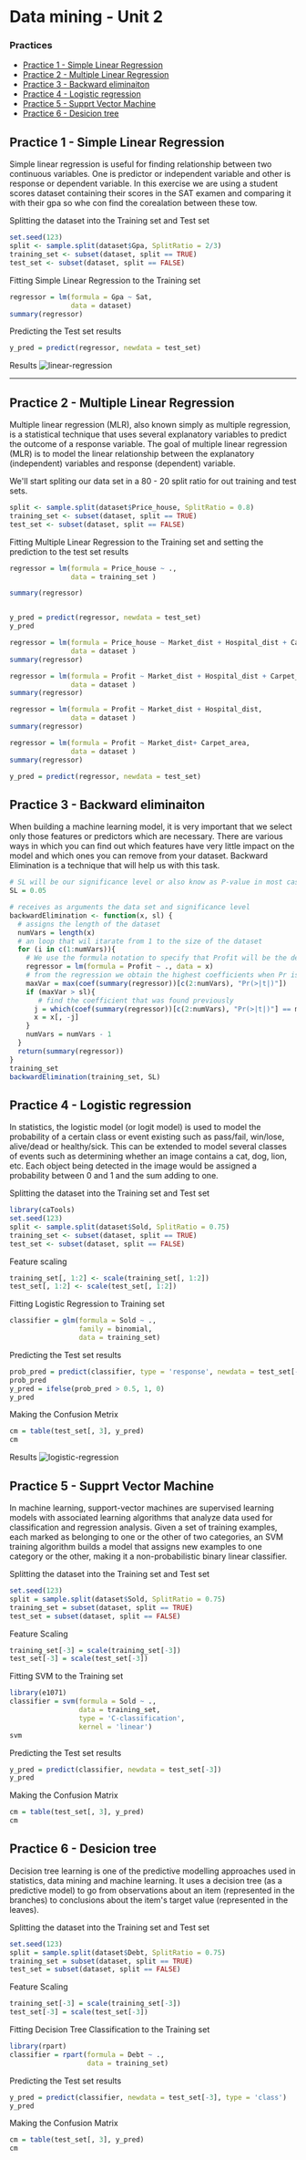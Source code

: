 # Data mining - Unit 2
### Practices

  - [Practice 1 - Simple Linear Regression](#practice-1---simple-linear-regression)
  - [Practice 2 - Multiple Linear Regression](#practice-2---multiple-linear-regression)
  - [Practice 3 - Backward eliminaiton](#practice-3---backward-eliminaiton)
  - [Practice 4 - Logistic regression](#practice-4---logistic-regression)
  - [Practice 5 -  Supprt Vector Machine](#practice-5---supprt-vector-machine)
  - [Practice 6 -  Desicion tree](#practice-6---desicion-tree)

## Practice 1 - Simple Linear Regression		
Simple linear regression is useful for finding relationship between two continuous variables. One is predictor or independent variable and other is response or dependent variable.
In this exercise we are using a student scores dataset containing their scores in the SAT examen and comparing it with their gpa so whe con find the corealation between these tow.

Splitting the dataset into the Training set and Test set
```R
set.seed(123)
split <- sample.split(dataset$Gpa, SplitRatio = 2/3)
training_set <- subset(dataset, split == TRUE)
test_set <- subset(dataset, split == FALSE)
```

Fitting Simple Linear Regression to the Training set
```R
regressor = lm(formula = Gpa ~ Sat,
               data = dataset)
summary(regressor)
```

Predicting the Test set results
```R
y_pred = predict(regressor, newdata = test_set)
```
Results
![linear-regression](https://user-images.githubusercontent.com/32521204/83341622-310fbe00-a29a-11ea-99cc-f72d91e1d270.png)

---

## Practice 2 - Multiple Linear Regression	
Multiple linear regression (MLR), also known simply as multiple regression, is a statistical technique that uses several explanatory variables to predict the outcome of a response variable. The goal of multiple linear regression (MLR) is to model the linear relationship between the explanatory (independent) variables and response (dependent) variable.

We'll start spliting our data set in a 80 - 20 split ratio for out training and test sets.
```R
split <- sample.split(dataset$Price_house, SplitRatio = 0.8)
training_set <- subset(dataset, split == TRUE)
test_set <- subset(dataset, split == FALSE)
```
Fitting Multiple Linear Regression to the Training set and setting the prediction to the test set results
```R
regressor = lm(formula = Price_house ~ .,
               data = training_set )

summary(regressor)


y_pred = predict(regressor, newdata = test_set)
y_pred

regressor = lm(formula = Price_house ~ Market_dist + Hospital_dist + Carpet_area + City_type,
               data = dataset )
summary(regressor)

regressor = lm(formula = Profit ~ Market_dist + Hospital_dist + Carpet_area,
               data = dataset )
summary(regressor)

regressor = lm(formula = Profit ~ Market_dist + Hospital_dist,
               data = dataset )
summary(regressor)

regressor = lm(formula = Profit ~ Market_dist+ Carpet_area,
               data = dataset )
summary(regressor)

y_pred = predict(regressor, newdata = test_set)
```

## Practice 3 - Backward eliminaiton
When building a machine learning model, it is very important that we select only those features or predictors which are necessary.
There are various ways in which you can find out which features have very little impact on the model and which ones you can remove from your dataset. 
Backward Elimination is a technique that will help us with this task.
```R
# SL will be our significance level or also know as P-value in most cases, a 5% significance level is used
SL = 0.05

# receives as arguments the data set and significance level
backwardElimination <- function(x, sl) {
  # assigns the length of the dataset
  numVars = length(x)
  # an loop that wil itarate from 1 to the size of the dataset
  for (i in c(1:numVars)){
    # We use the formula notation to specify that Profit will be the dependent variable and that all other columns are independent.
    regressor = lm(formula = Profit ~ ., data = x)
    # from the regression we obtain the highest coefficients when Pr is greater than t
    maxVar = max(coef(summary(regressor))[c(2:numVars), "Pr(>|t|)"])
    if (maxVar > sl){
       # find the coefficient that was found previously
      j = which(coef(summary(regressor))[c(2:numVars), "Pr(>|t|)"] == maxVar)
      x = x[, -j]
    }
    numVars = numVars - 1
  }
  return(summary(regressor))
}
training_set
backwardElimination(training_set, SL)
```

## Practice 4 - Logistic regression
In statistics, the logistic model (or logit model) is used to model the probability of a certain class or event existing such as pass/fail, win/lose, alive/dead or healthy/sick. This can be extended to model several classes of events such as determining whether an image contains a cat, dog, lion, etc. Each object being detected in the image would be assigned a probability between 0 and 1 and the sum adding to one.

Splitting the dataset into the Training set and Test set
```R
library(caTools)
set.seed(123)
split <- sample.split(dataset$Sold, SplitRatio = 0.75)
training_set <- subset(dataset, split == TRUE)
test_set <- subset(dataset, split == FALSE)
```

Feature scaling
```R
training_set[, 1:2] <- scale(training_set[, 1:2])
test_set[, 1:2] <- scale(test_set[, 1:2])
```

Fitting Logistic Regression to Training set
```r
classifier = glm(formula = Sold ~ .,
                 family = binomial,
                 data = training_set)
```

Predicting the Test set results
```r
prob_pred = predict(classifier, type = 'response', newdata = test_set[-3])
prob_pred
y_pred = ifelse(prob_pred > 0.5, 1, 0)
y_pred
```
Making the Confusion Metrix
```r
cm = table(test_set[, 3], y_pred)
cm
```
Results
![logistic-regression](https://user-images.githubusercontent.com/32521204/83341731-a4fe9600-a29b-11ea-8223-3aac17a34669.png)



## Practice 5 - Supprt Vector Machine
In machine learning, support-vector machines are supervised learning models with associated learning algorithms that analyze data used for classification and regression analysis. Given a set of training examples, each marked as belonging to one or the other of two categories, an SVM training algorithm builds a model that assigns new examples to one category or the other, making it a non-probabilistic binary linear classifier.


Splitting the dataset into the Training set and Test set

```r
set.seed(123)
split = sample.split(dataset$Sold, SplitRatio = 0.75)
training_set = subset(dataset, split == TRUE)
test_set = subset(dataset, split == FALSE)
```
Feature Scaling
```r
training_set[-3] = scale(training_set[-3])
test_set[-3] = scale(test_set[-3])
```
Fitting SVM to the Training set
```r
library(e1071)
classifier = svm(formula = Sold ~ .,
                 data = training_set,
                 type = 'C-classification',
                 kernel = 'linear')
svm
```

Predicting the Test set results
```r
y_pred = predict(classifier, newdata = test_set[-3])
y_pred
```
Making the Confusion Matrix
```r
cm = table(test_set[, 3], y_pred)
cm
```

## Practice 6 - Desicion tree
Decision tree learning is one of the predictive modelling approaches used in statistics, data mining and machine learning. It uses a decision tree (as a predictive model) to go from observations about an item (represented in the branches) to conclusions about the item's target value (represented in the leaves).

Splitting the dataset into the Training set and Test set
```r
set.seed(123)
split = sample.split(dataset$Debt, SplitRatio = 0.75)
training_set = subset(dataset, split == TRUE)
test_set = subset(dataset, split == FALSE)
```

Feature Scaling
```r
training_set[-3] = scale(training_set[-3])
test_set[-3] = scale(test_set[-3])
```
Fitting Decision Tree Classification to the Training set
```r
library(rpart)
classifier = rpart(formula = Debt ~ .,
                   data = training_set)
```
Predicting the Test set results
```r
y_pred = predict(classifier, newdata = test_set[-3], type = 'class')
y_pred
```
Making the Confusion Matrix
```r
cm = table(test_set[, 3], y_pred)
cm
```
